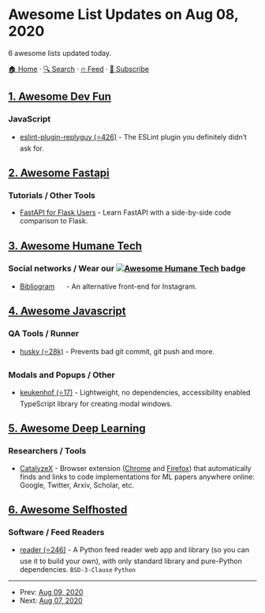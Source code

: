 # Awesome List Updates on Aug 08, 2020

6 awesome lists updated today.

[🏠 Home](/README.md) · [🔍 Search](https://test.trackawesomelist.com/search/) · [🔥 Feed](https://test.trackawesomelist.com/feed.xml) · [📮 Subscribe](https://trackawesomelist.us17.list-manage.com/subscribe?u=d2f0117aa829c83a63ec63c2f&id=36a103854c)



## [1. Awesome Dev Fun](/content/mislavcimpersak/awesome-dev-fun/README.md)

### JavaScript

*   [eslint-plugin-replyguy (⭐426)](https://github.com/jlengstorf/eslint-plugin-replyguy) - The ESLint plugin you definitely didn’t ask for.

## [2. Awesome Fastapi](/content/mjhea0/awesome-fastapi/README.md)

### Tutorials / Other Tools

*   [FastAPI for Flask Users](https://amitness.com/2020/06/fastapi-vs-flask/) - Learn FastAPI with a side-by-side code comparison to Flask.

## [3. Awesome Humane Tech](/content/humanetech-community/awesome-humane-tech/README.md)

### Social networks / Wear our   [![Awesome Humane Tech](https://raw.githubusercontent.com/humanetech-community/awesome-humane-tech/main/humane-tech-badge.svg?sanitize=true)](https://github.com/humanetech-community/awesome-humane-tech)   badge

*   [Bibliogram](https://bibliogram.art) [<img src="https://raw.githubusercontent.com/humanetech-community/awesome-humane-tech/main/logo/sourcehut.svg?sanitize=true" width="16"/>](https://sr.ht/\~cadence/bibliogram/) - An alternative front-end for Instagram.

## [4. Awesome Javascript](/content/sorrycc/awesome-javascript/README.md)

### QA Tools / Runner

*   [husky (⭐28k)](https://github.com/typicode/husky) - Prevents bad git commit, git push and more.

### Modals and Popups / Other

*   [keukenhof (⭐17)](https://github.com/Alexandrshy/keukenhof) - Lightweight, no dependencies, accessibility enabled TypeScript library for creating modal windows.

## [5. Awesome Deep Learning](/content/ChristosChristofidis/awesome-deep-learning/README.md)

### Researchers / Tools

*   [CatalyzeX](https://chrome.google.com/webstore/detail/code-finder-for-research/aikkeehnlfpamidigaffhfmgbkdeheil) - Browser extension ([Chrome](https://chrome.google.com/webstore/detail/code-finder-for-research/aikkeehnlfpamidigaffhfmgbkdeheil) and [Firefox](https://addons.mozilla.org/en-US/firefox/addon/code-finder-catalyzex/)) that automatically finds and links to code implementations for ML papers anywhere online: Google, Twitter, Arxiv, Scholar, etc.

## [6. Awesome Selfhosted](/content/awesome-selfhosted/awesome-selfhosted/README.md)

### Software / Feed Readers

*   [reader (⭐246)](https://github.com/lemon24/reader) - A Python feed reader web app and library (so you can use it to build your own), with only standard library and pure-Python dependencies. `BSD-3-Clause` `Python`

---

- Prev: [Aug 09, 2020](/content/2020/08/09/README.md)
- Next: [Aug 07, 2020](/content/2020/08/07/README.md)